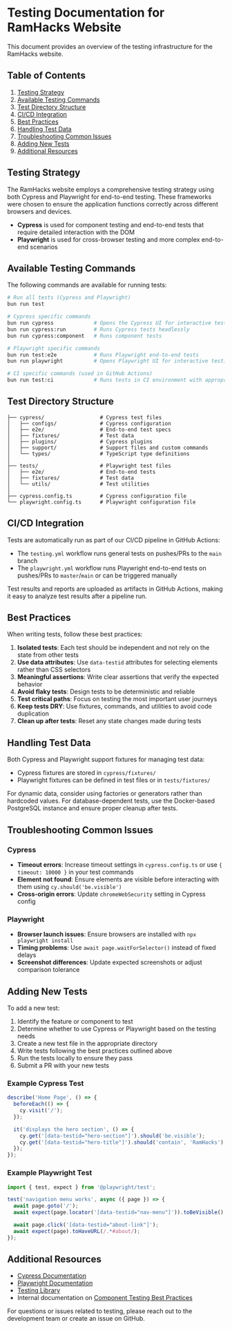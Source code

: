 # Testing Documentation for RamHacks Website

This document provides an overview of the testing infrastructure for the RamHacks website.

## Table of Contents

1. [Testing Strategy](#testing-strategy)
2. [Available Testing Commands](#available-testing-commands)
3. [Test Directory Structure](#test-directory-structure)
4. [CI/CD Integration](#cicd-integration)
5. [Best Practices](#best-practices)
6. [Handling Test Data](#handling-test-data)
7. [Troubleshooting Common Issues](#troubleshooting-common-issues)
8. [Adding New Tests](#adding-new-tests)
9. [Additional Resources](#additional-resources)

## Testing Strategy

The RamHacks website employs a comprehensive testing strategy using both Cypress and Playwright for end-to-end testing. These frameworks were chosen to ensure the application functions correctly across different browsers and devices.

- **Cypress** is used for component testing and end-to-end tests that require detailed interaction with the DOM
- **Playwright** is used for cross-browser testing and more complex end-to-end scenarios

## Available Testing Commands

The following commands are available for running tests:

```bash
# Run all tests (Cypress and Playwright)
bun run test

# Cypress specific commands
bun run cypress             # Opens the Cypress UI for interactive testing
bun run cypress:run         # Runs Cypress tests headlessly
bun run cypress:component   # Runs component tests

# Playwright specific commands
bun run test:e2e            # Runs Playwright end-to-end tests
bun run playwright          # Opens Playwright UI for interactive testing

# CI specific commands (used in GitHub Actions)
bun run test:ci             # Runs tests in CI environment with appropriate settings
```

## Test Directory Structure

```
├── cypress/                  # Cypress test files
│   ├── configs/              # Cypress configuration
│   ├── e2e/                  # End-to-end test specs
│   ├── fixtures/             # Test data
│   ├── plugins/              # Cypress plugins
│   ├── support/              # Support files and custom commands
│   └── types/                # TypeScript type definitions
│
├── tests/                    # Playwright test files
│   ├── e2e/                  # End-to-end tests
│   ├── fixtures/             # Test data
│   └── utils/                # Test utilities
│
├── cypress.config.ts         # Cypress configuration file
└── playwright.config.ts      # Playwright configuration file
```

## CI/CD Integration

Tests are automatically run as part of our CI/CD pipeline in GitHub Actions:

- The `testing.yml` workflow runs general tests on pushes/PRs to the `main` branch
- The `playwright.yml` workflow runs Playwright end-to-end tests on pushes/PRs to `master`/`main` or can be triggered manually

Test results and reports are uploaded as artifacts in GitHub Actions, making it easy to analyze test results after a pipeline run.

## Best Practices

When writing tests, follow these best practices:

1. **Isolated tests**: Each test should be independent and not rely on the state from other tests
2. **Use data attributes**: Use `data-testid` attributes for selecting elements rather than CSS selectors
3. **Meaningful assertions**: Write clear assertions that verify the expected behavior
4. **Avoid flaky tests**: Design tests to be deterministic and reliable
5. **Test critical paths**: Focus on testing the most important user journeys
6. **Keep tests DRY**: Use fixtures, commands, and utilities to avoid code duplication
7. **Clean up after tests**: Reset any state changes made during tests

## Handling Test Data

Both Cypress and Playwright support fixtures for managing test data:

- Cypress fixtures are stored in `cypress/fixtures/`
- Playwright fixtures can be defined in test files or in `tests/fixtures/`

For dynamic data, consider using factories or generators rather than hardcoded values. For database-dependent tests, use the Docker-based PostgreSQL instance and ensure proper cleanup after tests.

## Troubleshooting Common Issues

### Cypress

- **Timeout errors**: Increase timeout settings in `cypress.config.ts` or use `{ timeout: 10000 }` in your test commands
- **Element not found**: Ensure elements are visible before interacting with them using `cy.should('be.visible')`
- **Cross-origin errors**: Update `chromeWebSecurity` setting in Cypress config

### Playwright

- **Browser launch issues**: Ensure browsers are installed with `npx playwright install`
- **Timing problems**: Use `await page.waitForSelector()` instead of fixed delays
- **Screenshot differences**: Update expected screenshots or adjust comparison tolerance

## Adding New Tests

To add a new test:

1. Identify the feature or component to test
2. Determine whether to use Cypress or Playwright based on the testing needs
3. Create a new test file in the appropriate directory
4. Write tests following the best practices outlined above
5. Run the tests locally to ensure they pass
6. Submit a PR with your new tests

### Example Cypress Test

```typescript
describe('Home Page', () => {
  beforeEach(() => {
    cy.visit('/');
  });

  it('displays the hero section', () => {
    cy.get('[data-testid="hero-section"]').should('be.visible');
    cy.get('[data-testid="hero-title"]').should('contain', 'RamHacks');
  });
});
```

### Example Playwright Test

```typescript
import { test, expect } from '@playwright/test';

test('navigation menu works', async ({ page }) => {
  await page.goto('/');
  await expect(page.locator('[data-testid="nav-menu"]')).toBeVisible();

  await page.click('[data-testid="about-link"]');
  await expect(page).toHaveURL(/.*#about/);
});
```

## Additional Resources

- [Cypress Documentation](https://docs.cypress.io/)
- [Playwright Documentation](https://playwright.dev/docs/intro)
- [Testing Library](https://testing-library.com/docs/)
- Internal documentation on [Component Testing Best Practices](./component-testing.md)

For questions or issues related to testing, please reach out to the development team or create an issue on GitHub.
